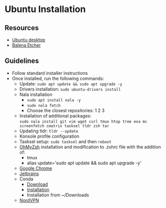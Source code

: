 # Ubuntu Installation

## Resources
- [Ubuntu desktop](https://ubuntu.com/desktop)
- [Balena Etcher](https://etcher.balena.io/)

## Guidelines
- Follow standard installer instructions
- Once installed, run the following commands:
    - Update: `sudo apt update && sudo apt upgrade -y`
    - Drivers installation: `sudo ubuntu-drivers install`
    - Nala installation
        - `sudo apt install nala -y`
        - `sudo nala fetch`
        - Choose the closest repositories: 1 2 3
    - Installation of additional packages: <br> `sudo nala install git vim wget curl tmux htop tree exa mc screenfetch cmatrix tasksel tldr zsh tar`
    - Updating tldr: `tldr --update`
    - Konsole profile configuration
    - Tasksel setup: `sudo tasksel` and then `reboot`
    - [OhMyZsh](https://ohmyz.sh/) installation and modification to .zshrc file with the addition of:
        - tmux
        - alias update='sudo apt update && sudo apt upgrade -y'
    - [Google Chrome](https://www.google.com/intl/en_ca/chrome/browser-tools/?_gl=1*s5hvhi*_up*MQ..&gclid=CjwKCAjw26KxBhBDEiwAu6KXt_e_dRbUCJ1vUH1odxXLxlWIO1XV-5hSB9Yu95_h-CX7pVosoG83VxoC9rYQAvD_BwE&gclsrc=aw.ds)
    - [Jetbrains](https://www.jetbrains.com/toolbox-app/)
    - Conda
        - [Download](https://www.anaconda.com/download)
        - [Installation](https://docs.anaconda.com/free/anaconda/install/linux/)
        - Installation from ~/Downloads
    - [NordVPN](https://nordvpn.com/offer/download/linux/?vpn=brand&nc=Search_-_Canada_-_Brand_+_Generic_-_Exact+Phrase_-_EN_-_DMT_-_USD&ns=google&nm=cpc&nt=nordvpn%20linux&gad_source=1&gclid=CjwKCAjw26KxBhBDEiwAu6KXt4OJ4wDqfa1xy-fR75WhaF3dcLMx5qw-fe20BdDtouIYYgWjV6nJwhoCFPoQAvD_BwE)